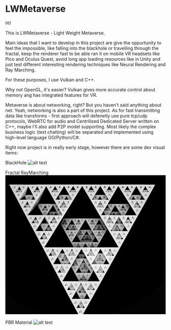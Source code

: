 # LWMetaverse

Hi!

This is LWMetaverse - Light Weight Metaverse.

Main ideas that I want to develop in this project are give the oppurtunity to feel the impossible, 
like falling into the blackhole or travelling through the fractal, keep the renderer fast
to be able ran it on mobile VR headsets like Pico and Oculus Quest, avoid long app loading resources 
like in Unity and just test different interesting rendering techniques like
Neural Rendering and Ray Marching.

For these purposes, I use Vulkan and C++.

Why not OpenGL, it's easier?
Vulkan gives more accurate control about memory ang has integrated
features for VR.

Metaverse is about networking, right? But you haven't said anything about net.
Yeah, networking is also a part of this project. As for fast transmitting data like transforms - first approach will defenetly use
pure tcp/udp protocols, WebRTC for audio and Centrilized Dedicated Server written on C++, maybe I'll also add P2P model supporting. 
Most likely the complex business logic (text chatting) will be separated and implemented using high-level
language GO/Python/C#.

Right now project is in really early stage, however there are some dev visual items:

BlackHole
![alt text](./readme_resources/black-hole.gif?raw=true)

Fractal RayMarching
![alt text](./readme_resources/fractal.jpg?raw=true)

PBR Material
![alt text](./readme_resources/pbr.gif?raw=true)